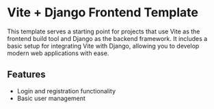 # Vite + Django Frontend Template

This template serves a starting point for projects that use Vite as the frontend build tool and Django as the backend framework. It includes a basic setup for integrating Vite with Django, allowing you to develop modern web applications with ease.

## Features

- Login and registration functionality
- Basic user management
